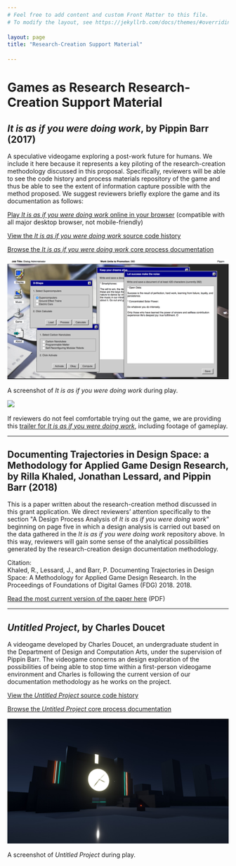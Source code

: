 ```yaml
---
# Feel free to add content and custom Front Matter to this file.
# To modify the layout, see https://jekyllrb.com/docs/themes/#overriding-theme-defaults

layout: page
title: "Research-Creation Support Material"

---
```


# Games as Research Research-Creation Support Material


## _It is as if you were doing work_, by Pippin Barr (2017)

A speculative videogame exploring a post-work future for humans. We include it here because it represents a key piloting of the research-creation methodology discussed in this proposal. Specifically, reviewers will be able to see the code history and process materials repository of the game and thus be able to see the extent of information capture possible with the method proposed. We suggest reviewers briefly explore the game and its documentation as follows:

[Play _It is as if you were doing work_ online in your browser](https://pippinbarr.github.io/itisasifyouweredoingwork/) (compatible with all major desktop browser, not mobile-friendly)

[View the _It is as if you were doing work_ source code history](https://github.com/pippinbarr/itisasifyouweredoingwork/commits/master)

[Browse the _It is as if you were doing work_ core process documentation](https://github.com/pippinbarr/itisasifyouweredoingwork/blob/master/process/README.md)

![](assets/images/work-1.png)

A screenshot of _It is as if you were doing work_ during play.

[![](https://img.youtube.com/vi/RDMiRiHcezI/0.jpg)](https://www.youtube.com/embed/RDMiRiHcezI)

If reviewers do not feel comfortable trying out the game, we are providing this [trailer for _It is as if you were doing work_](https://www.youtube.com/embed/RDMiRiHcezI), including footage of gameplay.

---

## Documenting Trajectories in Design Space: a Methodology for Applied Game Design Research, by Rilla Khaled, Jonathan Lessard, and Pippin Barr (2018)

This is a paper written about the research-creation method discussed in this grant application. We direct reviewers’ attention specifically to the section "A Design Process Analysis of _It is as if you were doing work_" beginning on page five in which a design analysis is carried out based on the data gathered in the _It is as if you were doing work_ repository above. In this way, reviewers will gain some sense of the analytical possibilities generated by the research-creation design documentation methodology.

Citation:  
Khaled, R., Lessard, J., and Barr, P. Documenting Trajectories in Design Space: A Methodology for Applied Game Design Research. In the Proceedings of Foundations of Digital Games (FDG) 2018. 2018.

[Read the most current version of the paper here](fdg-2018-documenting-trajectories-in-design-space.pdf) (PDF)

---

## _Untitled Project_, by Charles Doucet

A videogame developed by Charles Doucet, an undergraduate student in the Department of Design and Computation Arts, under the supervision of Pippin Barr. The videogame concerns an design exploration of the possibilities of being able to stop time within a first-person videogame environment and Charles is following the current version of our documentation methodology as he works on the project.

[View the _Untitled Project_ source code history](https://github.com/charlesDouc/Independent-Study)

[Browse the _Untitled Project_ core process documentation](https://github.com/charlesDouc/Independent-Study/wiki)

![](assets/images/untitled-project-1.jpg)

A screenshot of _Untitled Project_ during play.
